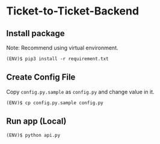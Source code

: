 # Ticket-to-Ticket-Backend

## Install package

Note: Recommend using virtual environment.

```shell
(ENV)$ pip3 install -r requirement.txt
```

## Create Config File

Copy `config.py.sample` as `config.py` and change value in it.

```shell
(ENV)$ cp config.py.sample config.py
```

## Run app (Local)

```shell
(ENV)$ python api.py
```
